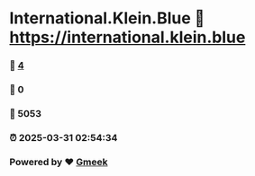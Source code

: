 # International.Klein.Blue :link: https://international.klein.blue 
### :page_facing_up: [4](https://international.klein.blue/tag.html) 
### :speech_balloon: 0 
### :hibiscus: 5053 
### :alarm_clock: 2025-03-31 02:54:34 
### Powered by :heart: [Gmeek](https://github.com/Meekdai/Gmeek)
